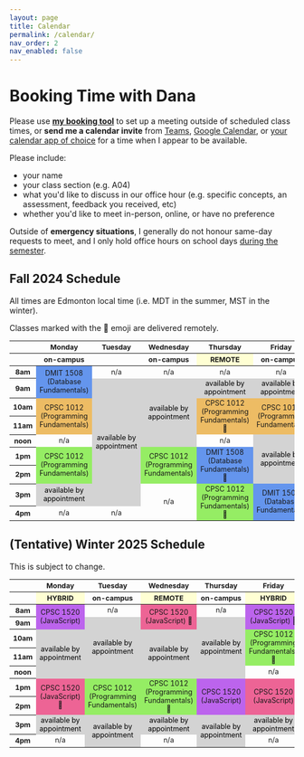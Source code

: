 ```yaml
---
layout: page
title: Calendar
permalink: /calendar/
nav_order: 2
nav_enabled: false
---
```


# Booking Time with Dana

Please use **[my booking tool](https://calendar.google.com/calendar/u/0/appointments/AcZssZ0nR04OIK095mwybdLW7PpjBRrZiELn_yoBZbI=)** to set up a meeting outside of scheduled class times, or **send me a calendar invite** from [Teams](https://support.microsoft.com/en-us/office/schedule-a-meeting-in-microsoft-teams-943507a9-8583-4c58-b5d2-8ec8265e04e5), [Google Calendar](https://support.google.com/calendar/answer/37161), or [your calendar app of choice](https://www.google.com/search?q=how+to+send+a+calendar+invite) for a time when I appear to be available.


Please include:

- your name
- your class section (e.g. A04)
- what you'd like to discuss in our office hour (e.g. specific concepts, an assessment, feedback you received, etc)
- whether you'd like to meet in-person, online, or have no preference

Outside of **emergency situations**, I generally do not honour same-day requests to meet, and I only hold office hours on school days [during the semester](https://www.nait.ca/nait/admissions/academic-schedule).


## Fall 2024 Schedule

All times are Edmonton local time (i.e. MDT in the summer, MST in the winter).

Classes marked with the 🛜 emoji are delivered remotely.

<html>
  <style>
    table { font-size: 12.4px; text-align: center; }
    .row-header { width: 80px; width: 10%; text-align: center; }
    .col-header { width: 18%; }
    /* cell-formatting */
    .appointment { color: black; background-color: #d3d3d3; /* grey */  }
    .highlight { background-color: #ffffd3; /* pale yellow */ } 
    .xyz{ background-color: #ed6495; } /* pink */
    .abc { background-color: #bc64ed; } /* purple */
    .cpsc1012-a04 { background-color: #95ed64; } /* green */
    .dmit1508 { background-color: #6495ed; } /* blue */
    .cpsc1012-a05 { background-color: #edbc64; } /* orange */
  </style>
  <table style="width: 100%">
    <thead>
      <tr>
        <th class="row-header"></th>
        <th class="col-header">Monday</th>
        <th class="col-header">Tuesday</th>
        <th class="col-header">Wednesday</th>
        <th class="col-header">Thursday</th>
        <th class="col-header">Friday</th>
      </tr>
      <tr>
        <th class="row-header"></th>
        <th class="col-header">on-campus</th>
        <th class="col-header"></th>
        <th class="col-header">on-campus</th>
        <th class="col-header highlight">REMOTE</th>
        <th class="col-header">on-campus</th>
      </tr>
    </thead>
    <tbody>
      <tr>
        <th style="text-align: center;">8am</th>
        <td class="dmit1508" rowspan=2>DMIT 1508 (Database Fundamentals)</td>
        <td>n/a</td>
        <td>n/a</td>
        <td>n/a</td>
        <td>n/a</td>
      </tr>
      <tr>
        <th style="text-align: center;">9am</th>
        <!-- skip -->
        <td class="appointment" rowspan="7">available by appointment</td>
        <td class="appointment" rowspan="4">available by appointment</td>
        <td class="appointment">available by appointment</td>
        <td class="appointment">available by appointment</td>
      </tr>
      <tr>
        <th style="text-align: center;">10am</th>
        <td class="cpsc1012-a05" rowspan="2">CPSC 1012 (Programming Fundamentals) </td>
        <!-- skip -->
        <!-- skip -->
        <td class="cpsc1012-a05" rowspan="2">CPSC 1012 (Programming Fundamentals) 🛜</td>
        <td class="cpsc1012-a05" rowspan="2">CPSC 1012 (Programming Fundamentals)</td>
      </tr>
      <tr>
        <th style="text-align: center;">11am</th>
        <!-- skip -->
        <!-- skip -->
        <!-- skip -->
        <!-- skip -->
        <!-- skip --> 
      </tr>
      <tr>
        <th style="text-align: center;">noon</th>
        <td>n/a</td>
        <!-- skip -->
        <!-- skip -->
        <td>n/a</td>
        <td class="appointment" rowspan="3">available by appointment</td>
      </tr>
      <tr>
        <th style="text-align: center;">1pm</th>
        <td class="cpsc1012-a04" rowspan="2">CPSC 1012 (Programming Fundamentals)</td>
        <!-- skip -->
        <td class="cpsc1012-a04" rowspan="2">CPSC 1012 (Programming Fundamentals)</td>
        <td class="dmit1508" rowspan=2>DMIT 1508 (Database Fundamentals) 🛜</td>
        <!-- skip -->
      </tr>
      <tr>
        <th style="text-align: center;">2pm</th>
        <!-- skip -->
        <!-- skip -->
        <!-- skip -->
        <!-- skip --> 
        <!-- skip -->
      </tr>
      <tr>
        <th style="text-align: center;">3pm</th>
        <td class="appointment">available by appointment</td>
        <!-- skip -->
        <td rowspan="2">n/a</td>
        <td class="cpsc1012-a04" rowspan="2">CPSC 1012 (Programming Fundamentals) 🛜</td>
        <td class="dmit1508" rowspan=2>DMIT 1508 (Database Fundamentals)</td>
      </tr>
      <tr>
        <th style="text-align: center;">4pm</th>
        <td>n/a</td>
        <td>n/a</td>
        <!-- skip -->
        <!-- skip -->
        <!-- skip -->
      </tr>
    </tbody>
  </table>
</html>

## (Tentative) Winter 2025 Schedule
This is subject to change.
<html>
  <style>
    table { font-size: 12.4px; text-align: center; }
    .row-header { width: 80px; width: 10%; text-align: center; }
    .col-header { width: 18%; }
    /* cell-formatting */
    .appointment { color: black; background-color: #d3d3d3; /* grey */  } 
    .cpsc1520-a03 { background-color: #ed6495; } /* pink */
    .cpsc1520-a04 { background-color: #bc64ed; } /* purple */
    .cpsc1012 { background-color: #95ed64; } /* green */
    .xyz { background-color: #6495ed; } /* blue */
  </style>
  <table style="width: 100%">
    <thead>
      <tr>
        <th class="row-header"></th>
        <th class="col-header">Monday</th>
        <th class="col-header">Tuesday</th>
        <th class="col-header">Wednesday</th>
        <th class="col-header">Thursday</th>
        <th class="col-header">Friday</th>
      </tr>
      <tr>
        <th class="row-header"></th>
        <th class="col-header highlight">HYBRID</th>
        <th class="col-header">on-campus</th>
        <th class="col-header highlight">REMOTE</th>
        <th class="col-header">on-campus</th>
        <th class="col-header highlight">HYBRID</th>
      </tr>
    </thead>
    <tbody>
      <tr>
        <th style="text-align: center;">8am</th>
        <td class="cpsc1520-a04" rowspan="2">CPSC 1520 (JavaScript)</td>
        <td>n/a</td>
        <td class="cpsc1520-a03" rowspan="2">CPSC 1520 (JavaScript) 🛜</td>
        <td>n/a</td>
        <td class="cpsc1520-a04" rowspan="2">CPSC 1520 (JavaScript) 🛜</td>
      </tr>
      <tr>
        <th style="text-align: center;">9am</th>
        <!-- skip -->
        <td class="appointment" rowspan="4">available by appointment</td>
        <!-- skip -->
        <td class="appointment" rowspan="4">available by appointment</td>
        <!-- skip -->
      </tr>
      <tr>
        <th style="text-align: center;">10am</th>
        <td class="appointment" rowspan="3">available by appointment</td>
        <!-- skip -->
        <td class="appointment" rowspan="3">available by appointment</td>
        <!-- skip -->
        <td class="cpsc1012" rowspan="2">CPSC 1012 (Programming Fundamentals) 🛜</td>
      </tr>
      <tr>
        <th style="text-align: center;">11am</th>
        <!-- skip -->
        <!-- skip -->
        <!-- skip -->
        <!-- skip -->
        <!-- skip -->
      </tr>
      <tr>
        <th style="text-align: center;">noon</th>
        <!-- skip -->
        <!-- skip -->
        <!-- skip -->
        <!-- skip -->
        <td>n/a</td>
      </tr>
      <tr>
        <th style="text-align: center;">1pm</th>
        <td class="cpsc1520-a03" rowspan="2">CPSC 1520 (JavaScript) 🛜</td>
        <td class="cpsc1012" rowspan="2">CPSC 1012 (Programming Fundamentals)</td>
        <td class="cpsc1012" rowspan="2">CPSC 1012 (Programming Fundamentals) 🛜</td>
        <td class="cpsc1520-a04" rowspan="2">CPSC 1520 (JavaScript)</td>
        <td class="cpsc1520-a03" rowspan="2">CPSC 1520 (JavaScript)</td>
      </tr>
      <tr>
        <th style="text-align: center;">2pm</th>
        <!-- skip -->
        <!-- skip -->
        <!-- skip -->
        <!-- skip -->
        <!-- skip -->
      </tr>
      <tr>
        <th style="text-align: center;">3pm</th>
        <td class="appointment" >available by appointment</td>
        <td class="appointment" rowspan="2">available by appointment</td>
        <td class="appointment" >available by appointment</td>
        <td class="appointment" rowspan="2">available by appointment</td>
        <td class="appointment" >available by appointment</td>
      </tr>
      <tr>
        <th style="text-align: center;">4pm</th>
        <td>n/a</td>
        <!-- skip -->
        <td>n/a</td>
        <!-- skip -->
        <td>n/a</td>
      </tr>
    </tbody>
  </table>
</html>

